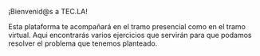 ¡Bienvenid@s a TEC.LA!

Esta plataforma te acompañará en el tramo presencial como en el tramo virtual. Aqui encontrarás varios ejercicios que servirán para que podamos resolver el problema que tenemos planteado.
